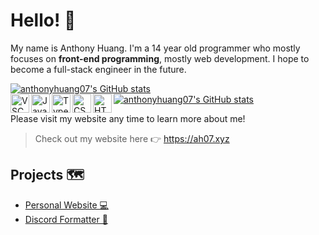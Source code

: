 # Hello! 👋

My name is Anthony Huang. I'm a 14 year old programmer who mostly focuses on **front-end programming**, mostly web development. I hope to become a full-stack engineer in the future.

[![anthonyhuang07's GitHub stats](https://github-readme-stats.vercel.app/api?username=anthonyhuang07&theme=onedark&show_icons=true&locale=en)](https://github.com/anthonyhuang07)<br>
[![anthonyhuang07's GitHub stats](https://github-readme-stats.vercel.app/api/top-langs?username=anthonyhuang07&langs_count=10&show_icons=true&locale=en&layout=compact&theme=onedark)](https://github.com/anthonyhuang07)
<img align="left" alt="VSCode" width="30px" src="https://github.com/yurijserrano/Github-Profile-Readme-Logos/blob/master/text%20editors/vscode.svg" />
<img align="left" alt="JavaScript" width="30px" src="https://github.com/yurijserrano/Github-Profile-Readme-Logos/blob/master/programming%20languages/javascript.svg" />
<img align="left" alt="TypeScript" width="30px" src="https://github.com/yurijserrano/Github-Profile-Readme-Logos/blob/master/programming%20languages/typescript.svg" />
<img align="left" alt="CSS" width="30px" src="https://github.com/yurijserrano/Github-Profile-Readme-Logos/blob/master/others/css.svg" />
<img align="left" alt="HTML" width="30px" src="https://github.com/yurijserrano/Github-Profile-Readme-Logos/blob/master/others/html.svg" />

Please visit my website any time to learn more about me!

> Check out my website here 👉 https://ah07.xyz

## Projects 🗺️
- [Personal Website 💻](https://ah07.xyz)
- [Discord Formatter 🥚](https://ah07.xyz/discord-formatter/)
